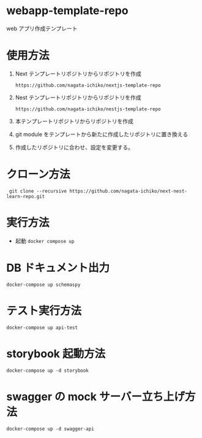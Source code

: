 # webapp-template-repo

web アプリ作成テンプレート

# 使用方法

1. Next テンプレートリポジトリからリポジトリを作成

   `https://github.com/nagata-ichiko/nextjs-template-repo`

1. Nest テンプレートリポジトリからリポジトリを作成

   `https://github.com/nagata-ichiko/nestjs-template-repo`

1. 本テンプレートリポジトリからリポジトリを作成

1. git module をテンプレートから新たに作成したリポジトリに置き換える

1. 作成したリポジトリに合わせ、設定を変更する。

# クローン方法
` git clone --recursive https://github.com/nagata-ichiko/next-nest-learn-repo.git`

# 実行方法

- 起動
  `docker compose up`

# DB ドキュメント出力

`docker-compose up schemaspy`

# テスト実行方法

`docker-compose up api-test`

# storybook 起動方法

`docker-compose up -d storybook`

# swagger の mock サーバー立ち上げ方法

`docker-compose up -d swagger-api`
